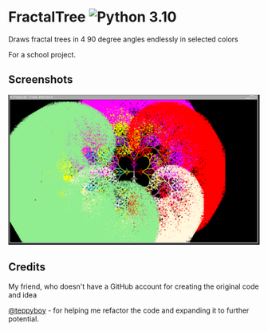 # FractalTree ![Python 3.10](https://img.shields.io/badge/python-3.10-blue.svg)

Draws fractal trees in 4 90 degree angles endlessly in selected colors

For a school project.

## Screenshots
![image info](./screenshot.png)

## Credits

My friend, who doesn't have a GitHub account for creating the original code and idea

[@teppyboy](https://github.com/teppyboy) - for helping me refactor the code and expanding it to further potential. 
